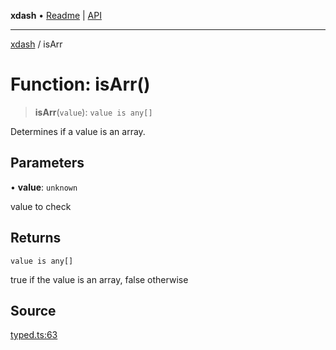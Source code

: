**xdash** • [Readme](../README.md) \| [API](../globals.md)

***

[xdash](../README.md) / isArr

# Function: isArr()

> **isArr**(`value`): `value is any[]`

Determines if a value is an array.

## Parameters

• **value**: `unknown`

value to check

## Returns

`value is any[]`

true if the value is an array, false otherwise

## Source

[typed.ts:63](https://github.com/shtse8/xdash/blob/55c7e43/src/typed.ts#L63)
